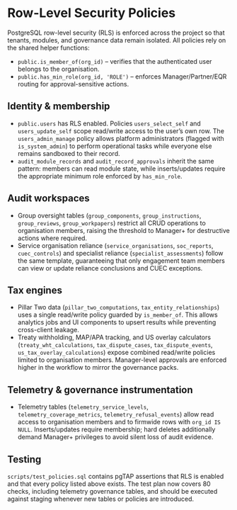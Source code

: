 # Row-Level Security Policies

PostgreSQL row-level security (RLS) is enforced across the project so that
tenants, modules, and governance data remain isolated. All policies rely on the
shared helper functions:

- `public.is_member_of(org_id)` – verifies that the authenticated user belongs
  to the organisation.
- `public.has_min_role(org_id, 'ROLE')` – enforces Manager/Partner/EQR routing
  for approval-sensitive actions.

## Identity & membership

- `public.users` has RLS enabled. Policies `users_select_self` and
  `users_update_self` scope read/write access to the user’s own row. The
  `users_admin_manage` policy allows platform administrators (flagged with
  `is_system_admin`) to perform operational tasks while everyone else remains
  sandboxed to their record.
- `audit_module_records` and `audit_record_approvals` inherit the same pattern:
  members can read module state, while inserts/updates require the appropriate
  minimum role enforced by `has_min_role`.

## Audit workspaces

- Group oversight tables (`group_components`, `group_instructions`,
  `group_reviews`, `group_workpapers`) restrict all CRUD operations to
  organisation members, raising the threshold to Manager+ for destructive
  actions where required.
- Service organisation reliance (`service_organisations`, `soc_reports`,
  `cuec_controls`) and specialist reliance (`specialist_assessments`) follow the
  same template, guaranteeing that only engagement team members can view or
  update reliance conclusions and CUEC exceptions.

## Tax engines

- Pillar Two data (`pillar_two_computations`, `tax_entity_relationships`) uses a
  single read/write policy guarded by `is_member_of`. This allows analytics jobs
  and UI components to upsert results while preventing cross-client leakage.
- Treaty withholding, MAP/APA tracking, and US overlay calculators
  (`treaty_wht_calculations`, `tax_dispute_cases`, `tax_dispute_events`,
  `us_tax_overlay_calculations`) expose combined read/write policies limited to
  organisation members. Manager-level approvals are enforced higher in the
  workflow to mirror the governance packs.

## Telemetry & governance instrumentation

- Telemetry tables (`telemetry_service_levels`, `telemetry_coverage_metrics`,
  `telemetry_refusal_events`) allow read access to organisation members and to
  firmwide rows with `org_id IS NULL`. Inserts/updates require membership; hard
  deletes additionally demand Manager+ privileges to avoid silent loss of audit
  evidence.

## Testing

`scripts/test_policies.sql` contains pgTAP assertions that RLS is enabled and
that every policy listed above exists. The test plan now covers 80 checks,
including telemetry governance tables, and should be executed against staging
whenever new tables or policies are introduced.
